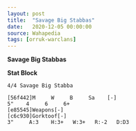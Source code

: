 ```yaml
---
layout: post
title:  "Savage Big Stabbas"
date:   2020-12-05 00:00:00
source: Wahapedia
tags: [orruk-warclans]
---
```


**Savage Big Stabbas**

**Stat Block**
```
4/4 Savage Big Stabba
```

```
[56f442]M     W     B     Sa    [-]
5"    4     6     6+    
[e85545]Weapons[-]
[c6c930]Gorktoof[-]
3"     A:3    H:3+   W:3+   R:-2   D:D3  
```
    